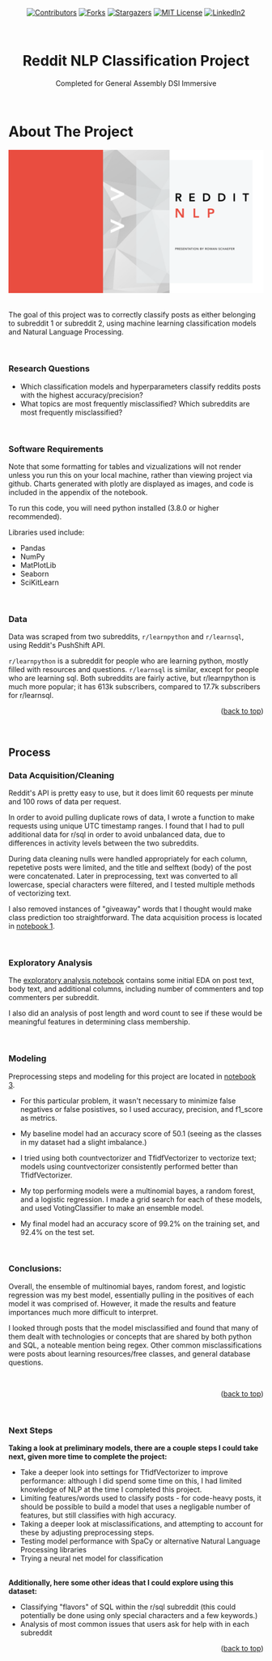 <div id="top"></div>

<div align="center">
<!-- PROJECT SHIELDS -->

[![Contributors][contributors-shield]][contributors-url]
[![Forks][forks-shield]][forks-url]
[![Stargazers][stars-shield]][stars-url]
[![MIT License][license-shield]][license-url]
[![LinkedIn2][linkedin-shield]][linkedin-url]</div>

<!-- PROJECT LOGO -->
<br />
<div align="center">
  </a>

<h1 align="center"> Reddit NLP Classification Project </h1>


  <p align="center">
    Completed for General Assembly DSI Immersive
    <br />
  </p>
</div>
<br /></p>


<!-- ABOUT THE PROJECT -->
# About The Project
<div aligh="center"><a href=https://www.icloud.com/keynote/075rfgAkDG4ixyrlDc87q_9Sg#project3%5Fpres%5F><img src="./images/reddit.png"></a></div>
<br /><p>

The goal of this project was to correctly classify posts as either belonging to subreddit 1 or subreddit 2, using machine learning classification models and Natural Language Processing.
<br /><p>
<br />
  
  
### Research Questions
* Which classification models and hyperparameters classify reddits posts with the highest accuracy/precision?
* What topics are most frequently misclassified? Which subreddits are most frequently misclassified?

<br /><p>
  
  
### Software Requirements

Note that some formatting for tables and vizualizations will not render unless you run this on your local machine, rather than viewing project via github. Charts generated with plotly are displayed as images, and code is included in the appendix of the notebook.

To run this code, you will need python installed (3.8.0 or higher recommended). <br />

Libraries used include:
* Pandas
* NumPy
* MatPlotLib
* Seaborn
* SciKitLearn

<p></p>
<br />

### Data
Data was scraped from two subreddits, <code>r/learnpython</code> and <code>r/learnsql</code>, using Reddit's PushShift API.

<code>r/learnpython</code> is a subreddit for people who are learning python, mostly filled with resources and questions. <code>r/learnsql</code> is similar, except for people who are learning sql. Both subreddits are fairly active, but r/learnpython is much more popular; it has 613k subscribers, compared to 17.7k subscribers for r/learnsql.




<p align="right">(<a href="#top">back to top</a>)</p>
<br /><p>

## Process
  
### Data Acquisition/Cleaning
Reddit's API is pretty easy to use, but it does limit 60 requests per minute and 100 rows of data per request. 
  
In order to avoid pulling duplicate rows of data, I wrote a function to make requests using unique UTC timestamp ranges. 
I found that I had to pull additional data for r/sql in order to avoid unbalanced data, due to differences in activity levels between the two subreddits.

During data cleaning nulls were handled appropriately for each column, repetetive posts were limited, and the title and selftext (body) of the post were concatenated. Later in preprocessing, text was converted to all lowercase, special characters were filtered, and I tested multiple methods of vectorizing text. 
  
I also removed instances of "giveaway" words that I thought would make class prediction too straightforward. The data acquisition process is located in [notebook 1](https://github.com/rowangayleschaefer/project_NLP_classification_model/blob/main/Rowan_Proj3_Part1.ipynb).

<br /><p>
  
### Exploratory Analysis
The [exploratory analysis notebook](https://github.com/rowangayleschaefer/project_NLP_classification_model/blob/main/Rowan_Proj3_Part2.ipynb) contains some initial EDA on post text, body text, and additional columns, including number of commenters and top commenters per subreddit. 
  
I also did an analysis of post length and word count to see if these would be meaningful features in determining class membership. 


 <br /><p>
### Modeling
Preprocessing steps and modeling for this project are located in [notebook 3](https://github.com/rowangayleschaefer/project_NLP_classification_model/blob/main/Rowan_Proj3_Part3.ipynb). 
   
* For this particular problem, it wasn't necessary to minimize false negatives or false posistives, so I used accuracy, precision, and f1_score as metrics.
  
* My baseline model had an accuracy score of 50.1 (seeing as the classes in my dataset had a slight imbalance.)

* I tried using both countvectorizer and TfidfVectorizer to vectorize text; models using countvectorizer consistently performed better than TfidfVectorizer. 

* My top performing models were a multinomial bayes, a random forest, and a logistic regression. I made a grid search for each of these models, and used VotingClassifier to make an ensemble model.

* My final model had an accuracy score of 99.2% on the training set, and 92.4% on the test set. 

<br /><p>

### Conclusions:
Overall, the ensemble of multinomial bayes, random forest, and logistic regression was my best model, essentially pulling in the positives of each model it was comprised of. However, it made the results and feature importances much more difficult to interpret.  

I looked through posts that the model misclassified and found that many of them dealt with technologies or concepts that are shared by both python and SQL, a noteable mention being regex. Other common misclassifications were posts about learning resources/free classes, and general database questions. 
  
<br /><p>
  
<p align="right">(<a href="#top">back to top</a>)</p>
<br /><p>

### Next Steps
  
**Taking a look at preliminary models, there are a couple steps I could take next, given more time to complete the project:**
* Take a deeper look into settings for TfidfVectorizer to improve performance: although I did spend some time on this, I had limited knowledge of NLP at the time I completed this project.
* Limiting features/words used to classify posts - for code-heavy posts, it should  be possible to build a model that uses a negligable number of  features, but still classifies with high accuracy.
* Taking a deeper look at misclassifications, and attempting to account for these by adjusting preprocessing steps.
* Testing model performance with SpaCy or alternative Natural Language Processing libraries
* Trying a neural net model for classification
<br /><br />
  
**Additionally, here some other ideas that I could explore using this dataset:**
* Classifying "flavors" of SQL within the r/sql subreddit (this could potentially be done using only special characters and a few keywords.)
* Analysis of most common issues that users ask for help with in each subreddit 

  
<p align="right">(<a href="#top">back to top</a>)</p>
<br /><p>


<!-- MARKDOWN LINKS & IMAGES -->
<!-- https://www.markdownguide.org/basic-syntax/#reference-style-links -->
[contributors-shield]: https://img.shields.io/github/contributors/rowangayleschaefer/project_NLP_classification_model.svg?style=for-the-badge
[contributors-url]: https://github.com/rowangayleschaefer/project_NLP_classification_model/graphs/contributors
[forks-shield]: https://img.shields.io/github/forks/rowangayleschaefer/project_NLP_classification_model.svg?style=for-the-badge
[forks-url]: https://github.com/rowangayleschaefer/project_NLP_classification_model/network/members
[stars-shield]: https://img.shields.io/github/stars/rowangayleschaefer/project_NLP_classification_model.svg?style=for-the-badge
[stars-url]: https://github.com/rowangayleschaefer/project_NLP_classification_model/stargazers
[issues-shield]: https://img.shields.io/github/issues/rowangayleschaefer/project_NLP_classification_model.svg?style=for-the-badge
[issues-url]: https://github.com/rowangayleschaefer/project_NLP_classification_model/issues
[license-shield]: https://img.shields.io/github/license/rowangayleschaefer/project_NLP_classification_model.svg?style=for-the-badge
[license-url]: https://github.com/rowangayleschaefer/project_NLP_classification_model/blob/master/LICENSE.txt
[linkedin-shield]: https://img.shields.io/badge/-LinkedIn-black.svg?style=for-the-badge&logo=linkedin&colorB=555
[linkedin-url]: https://linkedin.com/in/rowanschaefer

